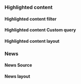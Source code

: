 ### Highlighted content

#### Highlighted content filter

#### Highlighted content Custom query

#### Highlighted content layout 
### News

#### News Source

#### News layout
